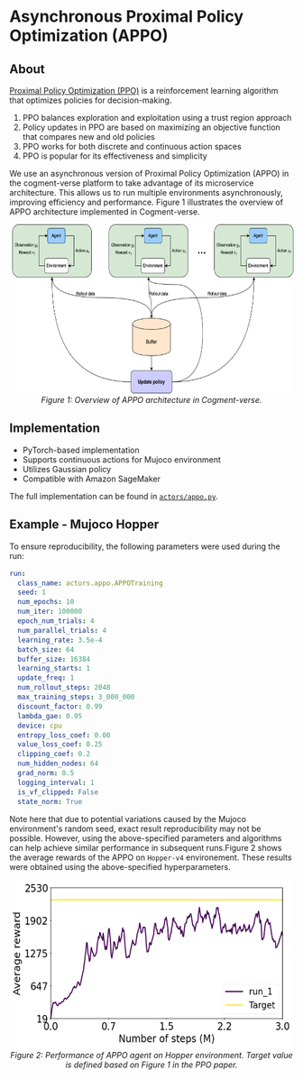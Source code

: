 # Asynchronous Proximal Policy Optimization (APPO)

## About


[Proximal Policy Optimization (PPO)](https://spinningup.openai.com/en/latest/algorithms/ppo.html) is a reinforcement learning algorithm that optimizes policies for decision-making.
1. PPO balances exploration and exploitation using a trust region approach
2. Policy updates in PPO are based on maximizing an objective function that compares new and old policies
3. PPO works for both discrete and continuous action spaces
4. PPO is popular for its effectiveness and simplicity

We use an asynchronous version of Proximal Policy Optimization (APPO) in the cogment-verse platform to take advantage of its microservice architecture. This allows us to run multiple environments asynchronously, improving efficiency and performance. Figure 1 illustrates the overview of APPO architecture implemented in Cogment-verse.

<p align="center">
  <img src="./appo_architecture.png" alt="Figure" width="600" height="300">
  <br>
  <em>Figure 1: Overview of APPO architecture in Cogment-verse.</em>
<p align="center">


## Implementation


- PyTorch-based implementation
- Supports continuous actions for Mujoco environment
- Utilizes Gaussian policy
- Compatible with Amazon SageMaker

The full implementation can be found in [`actors/appo.py`](/actors/appo.py).

## Example - Mujoco Hopper

To ensure reproducibility, the following parameters were used during the run:

```yaml
run:
  class_name: actors.appo.APPOTraining
  seed: 1
  num_epochs: 10
  num_iter: 100000
  epoch_num_trials: 4
  num_parallel_trials: 4
  learning_rate: 3.5e-4
  batch_size: 64
  buffer_size: 16384
  learning_starts: 1
  update_freq: 1
  num_rollout_steps: 2048
  max_training_steps: 3_000_000
  discount_factor: 0.99
  lambda_gae: 0.95
  device: cpu
  entropy_loss_coef: 0.00
  value_loss_coef: 0.25
  clipping_coef: 0.2
  num_hidden_nodes: 64
  grad_norm: 0.5
  logging_interval: 1
  is_vf_clipped: False
  state_norm: True
```

Note here that due to potential variations caused by the Mujoco environment's random seed, exact result reproducibility may not be possible. However, using the above-specified parameters and algorithms can help achieve similar performance in subsequent runs.Figure 2 shows the average rewards of the APPO on `Hopper-v4` environement. These results were obtained using the above-specified hyperparameters.

<p align="center">
  <img src="./hopper_appo.png" alt="Figure" width="600" height="300">
  <br>
  <em>Figure 2: Performance of APPO agent on Hopper environment. Target value is defined based on Figure 1 in the PPO paper.</em>
<p align="center">

